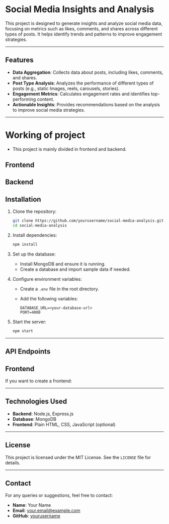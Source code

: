 # Social Media Insights and Analysis

This project is designed to generate insights and analyze social media data, focusing on metrics such as likes, comments, and shares across different types of posts. It helps identify trends and patterns to improve engagement strategies.

---

## Features

- **Data Aggregation**: Collects data about posts, including likes, comments, and shares.
- **Post Type Analysis**: Analyzes the performance of different types of posts (e.g., static Images, reels, carousels, stories).
- **Engagement Metrics**: Calculates engagement rates and identifies top-performing content.
- **Actionable Insights**: Provides recommendations based on the analysis to improve social media strategies.

---

# Working of project
- This project is mainly divided in frontend and backend. 
## Frontend
## Backend

## Installation

1. Clone the repository:

   ```bash
   git clone https://github.com/yourusername/social-media-analysis.git
   cd social-media-analysis
   ```

2. Install dependencies:

   ```bash
   npm install
   ```

3. Set up the database:

   - Install MongoDB and ensure it is running.
   - Create a database and import sample data if needed.

4. Configure environment variables:

   - Create a `.env` file in the root directory.
   - Add the following variables:

     ```
     DATABASE_URL=<your-database-url>
     PORT=4000
     ```

5. Start the server:

   ```bash
   npm start
   ```

---

## API Endpoints


## Frontend 

If you want to create a frontend:


---

## Technologies Used

- **Backend**: Node.js, Express.js
- **Database**: MongoDB
- **Frontend**: Plain HTML, CSS, JavaScript (optional)

---


## License

This project is licensed under the MIT License. See the `LICENSE` file for details.

---

## Contact

For any queries or suggestions, feel free to contact:

- **Name**: Your Name
- **Email**: your.email@example.com
- **GitHub**: [yourusername](https://github.com/yourusername)

